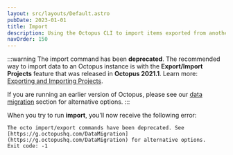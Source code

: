 ```yaml
---
layout: src/layouts/Default.astro
pubDate: 2023-01-01
title: Import
description: Using the Octopus CLI to import items exported from another Octopus Server.
navOrder: 150
---
```


:::warning
The import command has been **deprecated**. The recommended way to import data to an Octopus instance is with the **Export/Import Projects** feature that was released in **Octopus 2021.1**. Learn more: [Exporting and Importing Projects](/docs/projects/export-import/index.md).

If you are running an earlier version of Octopus, please see our [data migration](docs/administration/data/data-migration.md) section for alternative options.
:::

When you try to run **import**, you'll now receive the following error:

```
The octo import/export commands have been deprecated. See [https://g.octopushq.com/DataMigration](https://g.octopushq.com/DataMigration) for alternative options.
Exit code: -1
```

